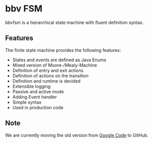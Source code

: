 # bbv FSM
bbvfsm is a hierarchical state machine with fluent definition syntax. 

## Features

The finite state machine provides the following features:

* States and events are defined as Java Enums
* Mixed version of Moore-/Mealy-Machine
* Definition of entry and exit actions
* Definition of actions on the transition
* Definition and runtime is devided
* Extensible logging
* Passive and active mode
* Adding Event handler
* Simple syntax
* Used in production code 

## Note
We are currently moving the old version from [Google Code](https://code.google.com/p/bbvfsm) to GitHub. 